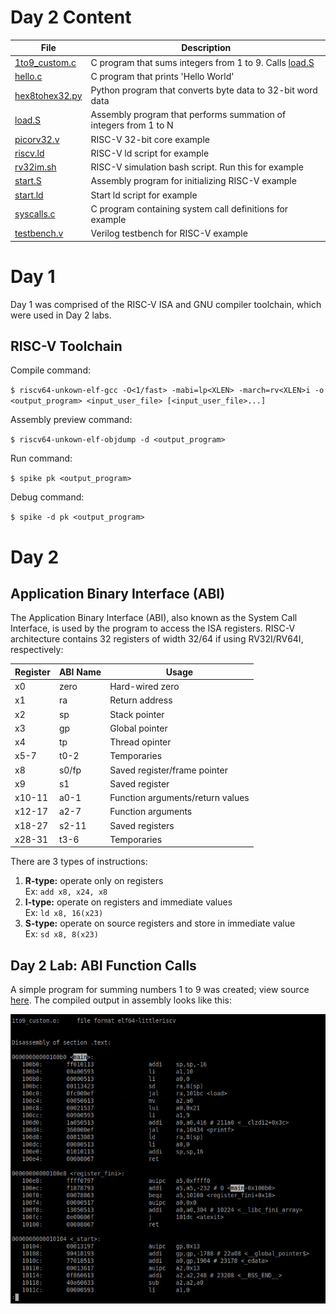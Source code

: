 # Day 2 Content

| File | Description |
| ---- | ----------- |
| [1to9_custom.c](1to9_custom.c) | C program that sums integers from 1 to 9. Calls [load.S](load.S) |
| [hello.c](hello.c) | C program that prints 'Hello World' |
| [hex8tohex32.py](hex8tohex32.py) | Python program that converts byte data to 32-bit word data |
| [load.S](load.S) | Assembly program that performs summation of integers from 1 to N |
| [picorv32.v](picorv32.v) | RISC-V 32-bit core example |
| [riscv.ld](riscv.ld) | RISC-V ld script for example |
| [rv32im.sh](rv32im.sh) | RISC-V simulation bash script. Run this for example |
| [start.S](start.S) | Assembly program for initializing RISC-V example |
| [start.ld](start.ld) | Start ld script for example |
| [syscalls.c](syscalls.c) | C program containing system call definitions for example |
| [testbench.v](testbench.v) | Verilog testbench for RISC-V example |

# Day 1

Day 1 was comprised of the RISC-V ISA and GNU compiler toolchain, which were used in Day 2 labs.

## RISC-V Toolchain

Compile command:

`$ riscv64-unkown-elf-gcc -O<1/fast> -mabi=lp<XLEN> -march=rv<XLEN>i -o <output_program> <input_user_file> [<input_user_file>...]`

Assembly preview command:

`$ riscv64-unkown-elf-objdump -d <output_program>`

Run command:

`$ spike pk <output_program>`

Debug command:

`$ spike -d pk <output_program>`

# Day 2
## Application Binary Interface (ABI)

The Application Binary Interface (ABI), also known as the System Call Interface, is used by the program to access the ISA registers. RISC-V architecture contains 32 registers of width 32/64 if using RV32I/RV64I, respectively:

| Register | ABI Name | Usage |
| -------- | -------- | ----- |
| x0 | zero | Hard-wired zero |
| x1 | ra | Return address |
| x2 | sp | Stack pointer |
| x3 | gp | Global pointer |
| x4 | tp | Thread opinter |
| x5-7 | t0-2 | Temporaries |
| x8 | s0/fp | Saved register/frame pointer |
| x9 | s1 | Saved register |
| x10-11 | a0-1 | Function arguments/return values |
| x12-17 | a2-7 | Function arguments |
| x18-27 | s2-11 | Saved registers |
| x28-31 | t3-6 | Temporaries |

There are 3 types of instructions:
1. **R-type:** operate only on registers<br>
    Ex: `add x8, x24, x8`
2. **I-type:** operate on registers and immediate values<br>
    Ex: `ld x8, 16(x23)`
3. **S-type:** operate on source registers and store in immediate value<br>
    Ex: `sd x8, 8(x23)`

## Day 2 Lab: ABI Function Calls

A simple program for summing numbers 1 to 9 was created; view source [here](1to9_custom.c). The compiled output in assembly looks like this:

![day2_lab_assembly](day2_lab_assembly.png)
